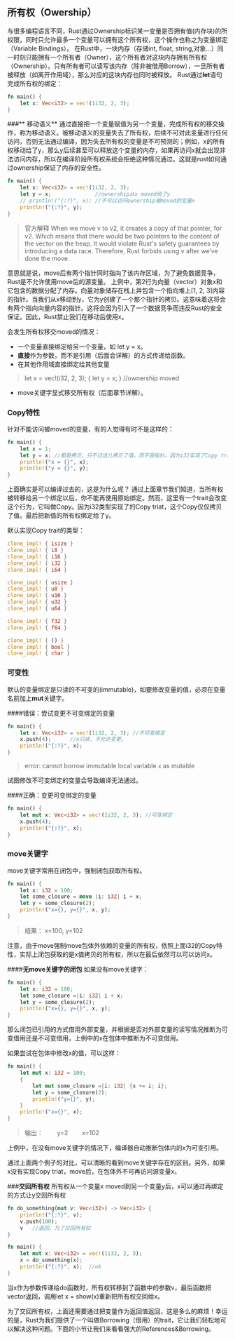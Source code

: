 **所有权（Owership）**
-------------

与很多编程语言不同，Rust通过Ownership标识某一变量是否拥有值(内存块)的所权限，同时只允许最多一个变量可以拥有这个所有权，这个操作也称之为变量绑定（Variable Bindings）。
在Rust中，一块内存（存储int, float, string,对象...）同一时刻只能拥有一个所有者（Owner），这个所有者对这块内存拥有所有权（Ownership）。只有所有者可以读写该内存（除非被借用Borrow），一旦所有者被释放（如离开作用域），那么对应的这块内存也同时被释放。
Rust通过**let**语句完成所有权的绑定：
```rust
fn main() {
	let x: Vec<i32> = vec!(1i32, 2, 3);
}
```
###** 移动语义**
通过直接把一个变量赋值为另一个变量，完成所有权的移交操作，称为移动语义。被移动语义的变量失去了所有权，后续不可对此变量进行任何访问，否则无法通过编译，因为失去所有权的变量是不可预测的；例如，x的所有权移动给了y，那么y后续甚至可以释放这个变量的内存，如果再访问x就会出现非法访问内存，所以在编译阶段所有权系统会拒绝这种情况通过。这就是rust如何通过ownership保证了内存的安全性。
```rust
fn main() {
	let x: Vec<i32> = vec!(1i32, 2, 3);
	let y = x;              //ownership从x moved给了y
	// println!("{:?}", x); //不可以访问ownership被moved的变量x
	println!("{:?}", y);
}
```
>官方解释
>When we move v to v2, it creates a copy of that pointer, for v2. Which means that there would be two pointers to the content of the vector on the heap. It would violate Rust's safety guarantees by introducing a data race. Therefore, Rust forbids using v after we’ve done the move.

意思就是说，move后有两个指针同时指向了该内存区域，为了避免数据竞争，Rust是不允许使用move后的源变量。
上例中，第2行为向量（vector）对象x和它包含的数据分配了内存。向量对象储存在栈上并包含一个指向堆上[1, 2, 3]内容的指针。当我们从x移动到y，它为y创建了一个那个指针的拷贝。这意味着这将会有两个指向向量内容的指针。这将会因为引入了一个数据竞争而违反Rust的安全保证。因此，Rust禁止我们在移动后使用x。

会发生所有权移交moved的情况：

- 一个变量直接绑定给另一个变量，如 let y = x。
- **直接**作为参数，而不是引用（后面会详解）的方式传递给函数。
- 在其他作用域直接绑定给其他变量
>	let x = vec!(i32, 2, 3);
	{ let y = x;  }       //ownership moved

- move关键字显式移交所有权（后面章节详解）。

### **Copy特性**
针对不能访问被moved的变量，有的人觉得有时不是这样的：
```rust
fn main() {
	let x = 1;
	let y = x; //都是拷贝，只不过这儿拷贝了值，而不是指针。因为i32实现了Copy trait
	println!("x = {}", x);
	println!("y = {}", y);
}
```
上面确实是可以编译过去的，这是为什么呢？
通过上面章节我们知道，当所有权被转移给另一个绑定以后，你不能再使用原始绑定。然而，这里有一个trait会改变这个行为，它叫做Copy。因为i32类型实现了的Copy triat，这个Copy仅仅拷贝了值。最后把新值的所有权绑定给了y。

默认实现Copy trait的类型：
```rust
clone_impl! { isize }
clone_impl! { i8 }
clone_impl! { i16 }
clone_impl! { i32 }
clone_impl! { i64 }

clone_impl! { usize }
clone_impl! { u8 }
clone_impl! { u16 }
clone_impl! { u32 }
clone_impl! { u64 }

clone_impl! { f32 }
clone_impl! { f64 }

clone_impl! { () }
clone_impl! { bool }
clone_impl! { char }
```

### **可变性**
默认的变量绑定是只读的不可变的(immutable)，如要修改变量的值，必须在变量名前加上**mut**关键字。

####错误：尝试变更不可变绑定的变量
```rust
fn main() {
	let x: Vec<i32> = vec!(1i32, 2, 3); //不可变绑定
	x.push(4);      //x只读，不允许变更。
	println!("{:?}", x); 
}
```
>error: cannot borrow immutable local variable `x` as mutable

试图修改不可变绑定的变量会导致编译无法通过。

####正确：变更可变绑定的变量
```rust
fn main() {
	let mut x: Vec<i32> = vec!(1i32, 2, 3); //可变绑定
	x.push(4);
	println!("{:?}", x); 
}
```

### **move关键字**
move关键字常用在闭包中，强制闭包获取所有权。
```rust
fn main() {
	let x: i32 = 100;
	let some_closure = move |i: i32| i + x;
	let y = some_closure(2);
	println!("x={}, y={}", x, y);
}
```
>结果： x=100, y=102

注意，由于move强制move包体外依赖的变量的所有权，依照上面i32的Copy特性，实际上闭包获取的是x值拷贝的所有权，所以在最后依然可以可以访问x。

####**无move关键字的闭包**
如果没有move关键字：
```rust
fn main() {
	let x: i32 = 100;
	let some_closure =|i: i32| i + x;
	let y = some_closure(2);
	println!("x={}, y={}", x, y);
}
```
那么闭包已引用的方式借用外部变量，并根据是否对外部变量的读写情况推断为可变借用还是不可变借用，上例中的x在包体中推断为不可变借用。

如果尝试在包体中修改x的值，可以这样：
```rust
fn main() {
	let mut x: i32 = 100;
	{
		let mut some_closure =|i: i32| {x += i; i};
		let y = some_closure(2);
		println!("y={}", y);
	}
	println!("x={}", x);
}
```
>输出：
　　y=2
　　x=102

上例中，在没有move关键字的情况下，编译器自动推断包体内的x为可变引用。

通过上面两个例子的对比，可以清晰的看到move关键字存在的区别。另外，如果x没有实现Copy triat，move后，在包体外不可再访问源变量x。

###**交回所有权**
所有权从一个变量x  moved到另一个变量y后，x可以通过再绑定的方式让y交回所有权
```rust
fn do_something(mut v: Vec<i32>) -> Vec<i32> {
	println!("{:?}", v);
	v.push(100);
	v   //返回，为了交回所有权
}

fn main() {
	let mut x: Vec<i32> = vec!(1i32, 2, 3);
	x = do_something(x);
	println!("{:?}", x);  //ok
}
```
当x作为参数传递给do函数时，所有权转移到了函数中的参数v，最后函数把vector返回，调用let x = show(x)重新把所有权交回给x。

为了交回所有权，上面还需要通过把变量作为返回值返回，这是多么的麻烦！幸运的是，Rust为我们提供了一个叫做Borrowing（借用）的trait，它让我们轻松地可以解决这种问题。下面的小节让我们来看看强大的References&Borrowing。
